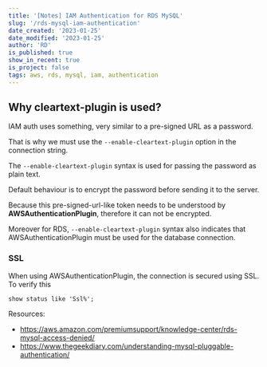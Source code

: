 ```yaml
---
title: '[Notes] IAM Authentication for RDS MySQL'
slug: '/rds-mysql-iam-authentication'
date_created: '2023-01-25'
date_modified: '2023-01-25'
author: 'RD'
is_published: true
show_in_recent: true
is_project: false
tags: aws, rds, mysql, iam, authentication
---
```


## Why cleartext-plugin is used?
IAM auth uses something, very similar to a pre-signed URL as a password.  

That is why we must use the `--enable-cleartext-plugin` option in the connection string.  

The `--enable-cleartext-plugin` syntax is used for passing the password as plain text.  

Default behaviour is to encrypt the password before sending it to the server.  

Because this pre-signed-url-like token needs to be understood by **AWSAuthenticationPlugin**, therefore it can not be encrypted.

Moreover for RDS, `--enable-cleartext-plugin` syntax also indicates that AWSAuthenticationPlugin must be used for the database connection.

### SSL
When using AWSAuthenticationPlugin, the connection is secured using SSL.  
To verify this  

```
show status like 'Ssl%';
```


Resources:  

- https://aws.amazon.com/premiumsupport/knowledge-center/rds-mysql-access-denied/
- https://www.thegeekdiary.com/understanding-mysql-pluggable-authentication/